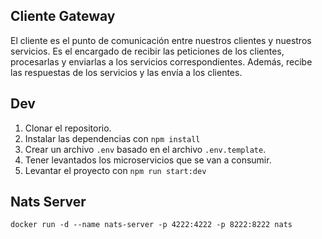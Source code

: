 ## Cliente Gateway

El cliente es el punto de comunicación entre nuestros clientes y nuestros servicios. Es el encargado de recibir las peticiones de los clientes, procesarlas y enviarlas a los servicios correspondientes. Además, recibe las respuestas de los servicios y las envía a los clientes.

## Dev

1. Clonar el repositorio.
2. Instalar las dependencias con `npm install`
3. Crear un archivo `.env` basado en el archivo `.env.template`.
4. Tener levantados los microservicios que se van a consumir.
5. Levantar el proyecto con `npm run start:dev`

## Nats Server

```
docker run -d --name nats-server -p 4222:4222 -p 8222:8222 nats
```
